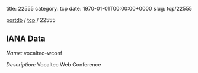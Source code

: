 title: 22555
category: tcp
date: 1970-01-01T00:00:00+0000
slug: tcp/22555

[portdb](/) / [tcp](/category/tcp.html) / 22555


## IANA Data

_Name:_ vocaltec-wconf

_Description:_ Vocaltec Web Conference

